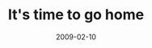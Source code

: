 ---
layout: base.njk
title : 'It&#39;s time to go home' 
view_title : 'It&#39;s time to go home' 
year : '2009' 
date : '2009-02-10' 
img_file : '/drawing/itstimetogohome.png' 
html_file : 'itstimetogohome' 
next_html : 'whatthehellisthisrobotdoinghere.html' 
year_order : '40' 
permalink : "title/{{html_file}}.html"
---